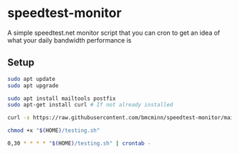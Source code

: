 # speedtest-monitor

A simple speedtest.net monitor script that you can cron to get an idea of what your daily bandwidth performance is



## Setup

```bash
sudo apt update
sudo apt upgrade

sudo apt install mailtools postfix
sudo apt-get install curl # If not already installed

curl -s https://raw.githubusercontent.com/bmcminn/speedtest-monitor/main/init.sh | sudo bash

chmod +x "$(HOME)/testing.sh"

0,30 * * * * "$(HOME)/testing.sh" | crontab -
```



